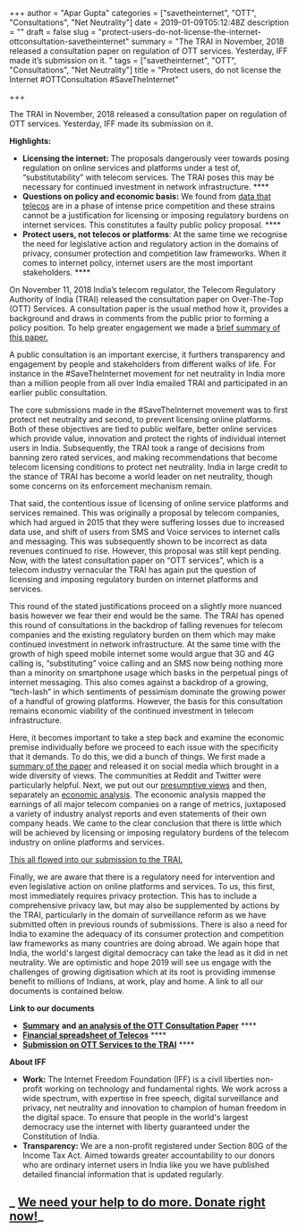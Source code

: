 +++
author = "Apar Gupta"
categories = ["savetheinternet", "OTT", "Consultations", "Net Neutrality"]
date = 2019-01-09T05:12:48Z
description = ""
draft = false
slug = "protect-users-do-not-license-the-internet-ottconsultation-savetheinternet"
summary = "The TRAI in November, 2018 released a consultation paper on regulation of OTT services. Yesterday, IFF made it’s submission on it. "
tags = ["savetheinternet", "OTT", "Consultations", "Net Neutrality"]
title = "Protect users, do not license the Internet #OTTConsultation #SaveTheInternet"

+++


The TRAI in November, 2018 released a consultation paper on regulation of OTT services. Yesterday, IFF made its submission on it.

**Highlights:**

* **Licensing the internet:** The proposals dangerously veer towards posing regulation on online services and platforms under a test of, “substitutability” with telecom services. The TRAI poses this may be necessary for continued investment in network infrastructure.  ****
* **Questions on policy and economic basis:** We found from [data that telecos](https://internetfreedom.in/ott-regulation-understanding-the-economic-basis-savetheinternet-netneutrality/) are in a phase of intense price competition and these strains cannot be a justification for licensing or imposing regulatory burdens on internet services. This constitutes a faulty public policy proposal.  ****
* **Protect users, not telecos or platforms**: At the same time we recognise the need for legislative action and regulatory action in the domains of privacy, consumer protection and competition law frameworks. When it comes to internet policy, internet users are the most important stakeholders.  ****

On November 11, 2018 India’s telecom regulator, the Telecom Regulatory Authority of India (TRAI) released the consultation paper on Over-The-Top (OTT) Services. A consultation paper is the usual method how it, provides a background and draws in comments from the public prior to forming a policy position. To help greater engagement we made a [brief summary of this paper.](https://internetfreedom.in/our-summary-of-the-ott-consultation-paper-savingtheinternet/) 

A public consultation is an important exercise, it furthers transparency and engagement by people and stakeholders from different walks of life. For instance in the #SaveTheInternet movement for net neutrality in India more than a million people from all over India emailed TRAI and participated in an earlier public consultation.

The core submissions made in the #SaveTheInternet movement was to first protect net neutrality and second, to prevent licensing online platforms. Both of these objectives are tied to public welfare, better online services which provide value, innovation and protect the rights of individual internet users in India. Subsequently, the TRAI took a range of decisions from banning zero rated services, and making recommendations that become telecom licensing conditions to protect net neutrality. India in large credit to the stance of TRAI has become a world leader on net neutrality, though some concerns on its enforcement mechanism remain.

That said, the contentious issue of licensing of online service platforms and services remained. This was originally a proposal by telecom companies, which had argued in 2015 that they were suffering losses due to increased data use, and shift of users from SMS and Voice services to internet calls and messaging. This was subsequently shown to be incorrect as data revenues continued to rise. However, this proposal was still kept pending. Now, with the latest consultation paper on “OTT services”, which is a telecom industry vernacular the TRAI has again put the question of licensing and imposing regulatory burden on internet platforms and services.

This round of the stated justifications proceed on a slightly more nuanced basis however we fear their end would be the same. The TRAI has opened this round of consultations in the backdrop of falling revenues for telecom companies and the existing regulatory burden on them which may make continued investment in network infrastructure. At the same time with the growth of high speed mobile internet some would argue that 3G and 4G calling is, “substituting” voice calling and an SMS now being nothing more than a minority on smartphone usage which basks in the perpetual pings of internet messaging. This also comes against a backdrop of a growing, “tech-lash” in which sentiments of pessimism dominate the growing power of a handful of growing platforms. However, the basis for this consultation remains economic viability of the continued investment in telecom infrastructure.

Here, it becomes important to take a step back and examine the economic premise individually before we proceed to each issue with the specificity that it demands. To do this, we did a bunch of things. We first made a [summary of the paper](https://internetfreedom.in/our-summary-of-the-ott-consultation-paper-savingtheinternet/) and released it on social media which brought in a wide diversity of views. The communities at Reddit and Twitter were particularly helpful. Next, we put out our [presumptive views](https://internetfreedom.in/understanding-trais-most-recent-over-the-top-consultation-paper-savetheinternet-netneutrality/) and then, separately an [economic analysis](https://internetfreedom.in/ott-regulation-understanding-the-economic-basis-savetheinternet-netneutrality/). The economic analysis mapped the earnings of all major telecom companies on a range of metrics, juxtaposed a variety of industry analyst reports and even statements of their own company heads. We came to the clear conclusion that there is little which will be achieved by licensing or imposing regulatory burdens of the telecom industry on online platforms and services.

[This all flowed into our submission to the TRAI.](https://drive.google.com/file/d/0B9LKE-1DkhtFcEc0Qmh4QXV6X0FDRllQN21BQUk0eFdhbDhn/view?usp=sharing)

Finally, we are aware that there is a regulatory need for intervention and even legislative action on online platforms and services. To us, this first, most immediately requires privacy protection. This has to include a comprehensive privacy law, but may also be supplemented by actions by the TRAI, particularly in the domain of surveillance reform as we have submitted often in previous rounds of submissions. There is also a need for India to examine the adequacy of its consumer protection and competition law frameworks as many countries are doing abroad. We again hope that India, the world's largest digital democracy can take the lead as it did in net neutrality. We are optimistic and hope 2019 will see us engage with the challenges of growing digitisation which at its root is providing immense benefit to millions of Indians, at work, play and home. A link to all our documents is contained below.

**Link to our documents**

* [**Summary**](https://internetfreedom.in/our-summary-of-the-ott-consultation-paper-savingtheinternet/) **and** [**an analysis of the OTT Consultation Paper**](https://internetfreedom.in/understanding-trais-most-recent-over-the-top-consultation-paper-savetheinternet-netneutrality/) ****
* [**Financial spreadsheet of Telecos**](https://docs.google.com/spreadsheets/d/1fHJ3qFKP2VG4p_sHKaUTo8YGYoQgazxajXCrqSNvYC4/edit?usp=sharing) ****
* [**Submission on OTT Services to the TRAI**](https://drive.google.com/file/d/0B9LKE-1DkhtFcEc0Qmh4QXV6X0FDRllQN21BQUk0eFdhbDhn/view?usp=sharing) ****

**About IFF**

* **Work:** The Internet Freedom Foundation (IFF) is a civil liberties non-profit working on technology and fundamental rights. We work across a wide spectrum, with expertise in free speech, digital surveillance and privacy, net neutrality and innovation to champion of human freedom in the digital space. To ensure that people in the world's largest democracy use the internet with liberty guaranteed under the Constitution of India.
* **Transparency:** We are a non-profit registered under Section 80G of the Income Tax Act. Aimed towards greater accountability to our donors who are ordinary internet users in India like you we have published detailed financial information that is updated regularly.

## _ [We need your help to do more. Donate right now!](https://internetfreedom.in/donate/)_





